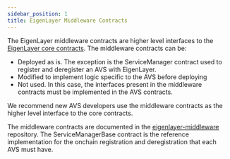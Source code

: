 ```yaml
---
sidebar_position: 1
title: EigenLayer Middleware Contracts
---
```


The EigenLayer middleware contracts are higher level interfaces to the [EigenLayer core contracts](core-contracts.md).
The middleware contracts can be: 
* Deployed as is. The exception is the ServiceManager contract used to register and deregister an AVS with EigenLayer.
* Modified to implement logic specific to the AVS before deploying 
* Not used. In this case, the interfaces present in the middleware contracts must be implemented in the AVS contracts.

We recommend new AVS developers use the middleware contracts as the higher level interface
to the core contracts. 

The middleware contracts are documented in the [eigenlayer-middleware](https://github.com/Layr-Labs/eigenlayer-middleware) repository.
The ServiceManagerBase contract is the reference implementation for the onchain registration and deregistration that each AVS must have.